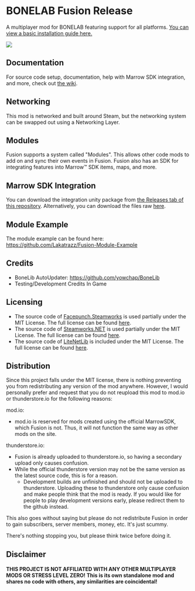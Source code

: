 # BONELAB Fusion Release
A multiplayer mod for BONELAB featuring support for all platforms.
[You can view a basic installation guide here.](INSTALLATION.md)

![](https://i.imgur.com/1ZpMfei.png)

## Documentation
For source code setup, documentation, help with Marrow SDK integration, and more, check out [the wiki](https://github.com/Lakatrazz/BONELAB-Fusion/wiki).

## Networking
This mod is networked and built around Steam, but the networking system can be swapped out using a Networking Layer.

## Modules
Fusion supports a system called "Modules". This allows other code mods to add on and sync their own events in Fusion.
Fusion also has an SDK for integrating features into Marrow™ SDK items, maps, and more.

## Marrow SDK Integration
You can download the integration unity package from [the Releases tab of this repository](https://github.com/Lakatrazz/BONELAB-Fusion/releases/latest).
Alternatively, you can download the files raw [here](https://github.com/Lakatrazz/BONELAB-Fusion/tree/main/Core/marrow-integration).

## Module Example
The module example can be found here:
https://github.com/Lakatrazz/Fusion-Module-Example

## Credits
- BoneLib AutoUpdater: https://github.com/yowchap/BoneLib
- Testing/Development Credits In Game

## Licensing
- The source code of [Facepunch.Steamworks](https://github.com/Facepunch/Facepunch.Steamworks) is used partially under the MIT License. The full license can be found [here](https://github.com/Facepunch/Facepunch.Steamworks/blob/master/LICENSE).
- The source code of [Steamworks.NET](https://github.com/rlabrecque/Steamworks.NET) is used partially under the MIT License. The full license can be found [here](https://github.com/rlabrecque/Steamworks.NET/blob/master/LICENSE.txt).
- The source code of [LiteNetLib](https://github.com/RevenantX/LiteNetLib) is included under the MIT License. The full license can be found [here](https://github.com/RevenantX/LiteNetLib/blob/master/LICENSE.txt).

## Distribution
Since this project falls under the MIT license, there is nothing preventing you from redistributing any version of the mod anywhere.
However, I would personally prefer and request that you do not reupload this mod to mod.io or thunderstore.io for the following reasons:

mod.io:
- mod.io is reserved for mods created using the official MarrowSDK, which Fusion is not. Thus, it will not function the same way as other mods on the site.

thunderstore.io:
- Fusion is already uploaded to thunderstore.io, so having a secondary upload only causes confusion.
- While the official thunderstore version may not be the same version as the latest source code, this is for a reason.
     - Development builds are unfinished and should not be uploaded to thunderstore. Uploading these to thunderstore only cause confusion and make people think that the mod is ready. If you would like for people to play development versions early, please redirect them to the github instead.

This also goes without saying but please do not redistribute Fusion in order to gain subscribers, server members, money, etc. It's just scummy.

There's nothing stopping you, but please think twice before doing it.

## Disclaimer

#### THIS PROJECT IS NOT AFFILIATED WITH ANY OTHER MULTIPLAYER MODS OR STRESS LEVEL ZERO! This is its own standalone mod and shares no code with others, any similarities are coincidental!
